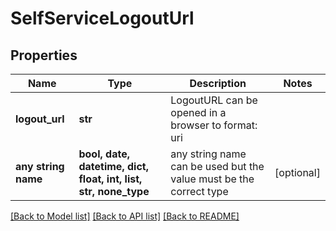 # SelfServiceLogoutUrl


## Properties
Name | Type | Description | Notes
------------ | ------------- | ------------- | -------------
**logout_url** | **str** | LogoutURL can be opened in a browser to  format: uri | 
**any string name** | **bool, date, datetime, dict, float, int, list, str, none_type** | any string name can be used but the value must be the correct type | [optional]

[[Back to Model list]](../README.md#documentation-for-models) [[Back to API list]](../README.md#documentation-for-api-endpoints) [[Back to README]](../README.md)


